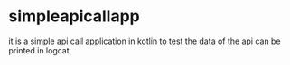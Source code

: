 # simpleapicallapp
it is a simple api call application in kotlin to test the data of the api can be printed in logcat.
